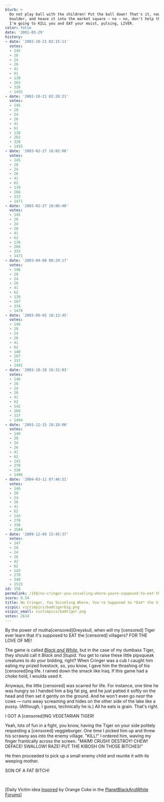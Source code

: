 ```yaml
---
blurb: >
  Do not play ball with the children! Put the ball down! That's it, now, pick up a
  boulder, and heave it into the market square — no — no, don't help the beggar.
  I'm going to KILL you and EAT your moist, pulsing, LIVER.
color: false
date: '2001-03-29'
history:
- date: '2002-10-21 02:15:11'
  votes:
  - 145
  - 28
  - 24
  - 26
  - 41
  - 61
  - 138
  - 262
  - 328
  - 1455
- date: '2002-10-21 02:28:21'
  votes:
  - 145
  - 28
  - 24
  - 26
  - 41
  - 61
  - 138
  - 262
  - 328
  - 1455
- date: '2003-02-27 18:02:08'
  votes:
  - 145
  - 28
  - 24
  - 26
  - 41
  - 62
  - 139
  - 266
  - 333
  - 1471
- date: '2003-02-27 18:06:40'
  votes:
  - 145
  - 28
  - 24
  - 26
  - 41
  - 62
  - 139
  - 266
  - 333
  - 1471
- date: '2003-04-08 00:29:17'
  votes:
  - 146
  - 28
  - 24
  - 26
  - 41
  - 62
  - 139
  - 267
  - 334
  - 1478
- date: '2003-08-02 18:13:45'
  votes:
  - 146
  - 28
  - 24
  - 26
  - 41
  - 62
  - 140
  - 267
  - 337
  - 1491
- date: '2003-10-10 16:31:03'
  votes:
  - 146
  - 28
  - 24
  - 26
  - 41
  - 62
  - 142
  - 269
  - 337
  - 1494
- date: '2003-12-15 10:18:06'
  votes:
  - 146
  - 28
  - 24
  - 26
  - 41
  - 62
  - 143
  - 270
  - 338
  - 1496
- date: '2004-03-11 07:46:51'
  votes:
  - 146
  - 28
  - 24
  - 26
  - 41
  - 62
  - 143
  - 270
  - 338
  - 1504
- date: '2009-12-09 15:45:37'
  votes:
  - 147
  - 28
  - 24
  - 26
  - 42
  - 62
  - 143
  - 270
  - 340
  - 1515
id: 158
permalink: /158/no-cringer-you-sniveling-whore-youre-supposed-to-eat-the-villagers/
score: 8.54
title: No Cringer, You Sniveling Whore, You're Supposed to *Eat* the Villagers!
vicpic: victimpics/badtigerbig.png
vicpic_small: victimpics/badtiger.png
votes: 2614
---
```


By the power of mutha\[censored\]Greyskull, when will my \[censored\]
Tiger ever learn that it's supposed to EAT the \[censored\] villagers?
FOR THE LOVE OF ME!

The game is called *[Black and
White](https://web.archive.org/web/20010329000000/http://www.planetblackandwhite.com/)*,
but in the case of my dumbass Tiger, they should call it *Black and
Stupid*. You get to raise these little pipsqueak creatures to do your
bidding, right? When Cringer was a cub I caught him eating my prized
livestock, so, you know, I gave him the thrashing of his \[censored\]ing
life. I rained down the smack like Iraq. If this game had a choke hold,
I woulda used it.

Anyways, the little \[censored\] was scarred for life. For instance, one
time he was hungry so I handed him a big fat pig, and he just patted it
softly on the head and then set it gently on the ground. And he won't
even go *near* the cows — runs away screaming and hides on the other
side of the lake like a pussy. (Although, I guess, technically he is.)
All he eats is grain. That's right.

I GOT A \[censored\]ING VEGETARIAN TIGER!

Yeah, lots of fun in a fight, you know, having the Tiger on your side
politely requesting a \[censored\] veggieburger. One time I picked him
up and threw his scrawny ass into the enemy village. "KILL!" I ordered
him, waving my finger frantically across the screen. "MAIM! CRUSH!
DESTROY! CHEW! DEFACE! SWALLOW! RAZE! PUT THE KIBOSH ON THOSE BITCHES!"

He then proceeded to pick up a small enemy child and reunite it with its
weeping mother.

SON OF A FAT BITCH!

&nbsp;

\[Daily Victim idea
[Inspired](https://web.archive.org/web/20010329000000/http://www.forumplanet.com/planetblackandwhite/topic.asp?fid=1478&tid=34881)
by Orange Coke in the [PlanetBlackAndWhite
Forums](https://web.archive.org/web/20010329000000/http://www.forumplanet.com/planetblackandwhite/)\]